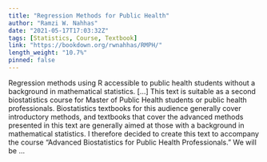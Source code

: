 ```yaml
---
title: "Regression Methods for Public Health"
author: "Ramzi W. Nahhas"
date: "2021-05-17T17:03:32Z"
tags: [Statistics, Course, Textbook]
link: "https://bookdown.org/rwnahhas/RMPH/"
length_weight: "10.7%"
pinned: false
---
```


Regression methods using R accessible to public health students without a background in mathematical statistics. [...] This text is suitable as a second biostatistics course for Master of Public Health students or public health professionals. Biostatistics textbooks for this audience generally cover introductory methods, and textbooks that cover the advanced methods presented in this text are generally aimed at those with a background in mathematical statistics. I therefore decided to create this text to accompany the course “Advanced Biostatistics for Public Health Professionals.” We will be  ...
